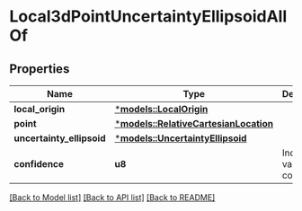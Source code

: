 # Local3dPointUncertaintyEllipsoidAllOf

## Properties
Name | Type | Description | Notes
------------ | ------------- | ------------- | -------------
**local_origin** | [***models::LocalOrigin**](LocalOrigin.md) |  | 
**point** | [***models::RelativeCartesianLocation**](RelativeCartesianLocation.md) |  | 
**uncertainty_ellipsoid** | [***models::UncertaintyEllipsoid**](UncertaintyEllipsoid.md) |  | 
**confidence** | **u8** | Indicates value of confidence. | 

[[Back to Model list]](../README.md#documentation-for-models) [[Back to API list]](../README.md#documentation-for-api-endpoints) [[Back to README]](../README.md)


